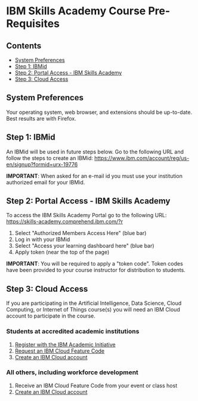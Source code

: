 # IBM Skills Academy Course Pre-Requisites

## Contents
- [System Preferences](#system-preferences)
- [Step 1: IBMid](#step-1-ibmid)
- [Step 2: Portal Access - IBM Skills Academy](#step-2-portal-access---ibm-skills-academy)
- [Step 3: Cloud Access](#step-3-cloud-access)

## System Preferences
Your operating system, web browser, and extensions should be up-to-date.  Best results are with Firefox.

## Step 1: IBMid
An IBMid will be used in future steps below. Go to the following URL and follow the steps to create an IBMid: https://www.ibm.com/account/reg/us-en/signup?formid=urx-19776

**IMPORTANT**:  When asked for an e-mail id you must use your institution authorized email for your IBMid.

## Step 2: Portal Access - IBM Skills Academy
To access the IBM Skills Academy Portal go to the following URL: https://skills-academy.comprehend.ibm.com/?r

1. Select "Authorized Members Access Here" (blue bar) 
2. Log in with your IBMid 
3. Select "Access your learning dashboard here" (blue bar)
4. Apply token (near the top of the page) 

**IMPORTANT**:  You will be required to apply a "token code". Token codes have been provided to your course instructor for distribution to students.

## Step 3: Cloud Access 

If you are participating in the Artificial Intelligence, Data Science, Cloud Computing, or Internet of Things course(s) you will need an IBM Cloud account to participate in the course.

### Students at accredited academic institutions
1. [Register with the IBM Academic Initiative](https://github.com/academic-initiative/documentation/blob/main/academic-initiative/how-to/How-to-register-with-the-IBM-Academic-Initiative/readme.md)
2. [Request an IBM Cloud Feature Code](https://github.com/academic-initiative/documentation/blob/main/academic-initiative/how-to/How-to-request-and-IBM-Cloud-Feature-Code/readme.md) 
3. [Create an IBM Cloud account](https://github.com/academic-initiative/documentation/blob/main/academic-initiative/how-to/How-to-create-an-IBM-Cloud-account/readme.md)


### All others, including workforce development 
1. Receive an IBM Cloud Feature Code from your event or class host
1. [Create an IBM Cloud account](https://ibm.biz/sacloud)